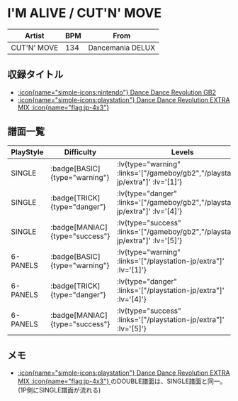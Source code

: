 # I'M ALIVE / CUT'N' MOVE

|Artist|BPM|From|
|------|---|----|
|CUT'N' MOVE|134|Dancemania DELUX|

## 収録タイトル

- [ :icon{name="simple-icons:nintendo"} Dance Dance Revolution GB2](/gameboy/gb2)
- [ :icon{name="simple-icons:playstation"} Dance Dance Revolution EXTRA MIX :icon{name="flag:jp-4x3"} ](/playstation-jp/extra)

## 譜面一覧

|PlayStyle|Difficulty|Levels|Notes|Movie|
|---------|----------|------|-----|-----|
|SINGLE| :badge[BASIC]{type="warning"} | :lv{type="warning" :links='["/gameboy/gb2","/playstation-jp/extra"]' :lv='[1]'} |62/0||
|SINGLE| :badge[TRICK]{type="danger"} | :lv{type="danger" :links='["/gameboy/gb2","/playstation-jp/extra"]' :lv='[4]'} |142/0||
|SINGLE| :badge[MANIAC]{type="success"} | :lv{type="success" :links='["/gameboy/gb2","/playstation-jp/extra"]' :lv='[5]'} |218/0||
|6-PANELS| :badge[BASIC]{type="warning"} | :lv{type="warning" :links='["/playstation-jp/extra"]' :lv='[1]'} |62/0||
|6-PANELS| :badge[TRICK]{type="danger"} | :lv{type="danger" :links='["/playstation-jp/extra"]' :lv='[4]'} |142/0||
|6-PANELS| :badge[MANIAC]{type="success"} | :lv{type="success" :links='["/playstation-jp/extra"]' :lv='[5]'} |218/0||

## メモ

- [ :icon{name="simple-icons:playstation"} Dance Dance Revolution EXTRA MIX :icon{name="flag:jp-4x3"} ](/playstation-jp/extra)のDOUBLE譜面は、SINGLE譜面と同一。(1P側にSINGLE譜面が流れる)
